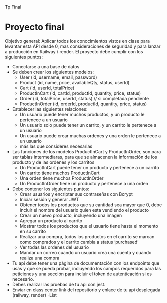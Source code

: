 Tp Final

# Proyecto final

Objetivo general: Aplicar todos los conocimientos vistos en clase para levantar esta API desde 0, mas consideraciones de seguridad y para lanzar a producción en Railway / render. El proyecto debe cumplir con los siguientes puntos:

- Conectarse a una base de datos
- Se deben crear los siguientes modelos:
  - User (id, username, email, password)
  - Product (id, name, price, availableQty, status, userId)
  - Cart (id, userId, totalPrice)
  - ProductInCart (id, cartId, productId, quantity, price, status)
  - Order (id, totalPrice, userId, status) // si completada pendiente
  - ProductInOrder (id, orderId, productId, quantity, price, status)
- Establecer las siguientes relaciones:
  - Un usuario puede tener muchos productos, y un producto le pertenece a un usuario
  - Un usuario solo puede tener un carrito, y un carrito le pertenece a un usuario
  - Un usuario puede crear muchas ordenes y una orden le pertenece a un usuario
  - más las que consideres necesarias
- Las funciones de los modelos ProductInCart y ProductInOrder, son para ser tablas intermediaras, para que se almacenen la información de los producto y de las ordenes y los carritos
  - Un ProductInCart puede tener un producto y pertenece a un carrito
  - Un carrito tiene muchos ProductInCart
  - Una orden tiene muchos ProductInOrder
  - Un ProductInOrder tiene un producto y pertenece a una orden
- Debe contener los siguientes puntos:
  - Crear usuarios y encriptar sus contraseñas con Bcrypt
  - Iniciar sesión y generar JWT
  - Obtener todos los productos que su cantidad sea mayor que 0, debe incluir el nombre del usuario quien esta vendiendo el producto
  - Crear un nuevo producto, incluyendo una imagen
  - Agregar un producto al carrito
  - Mostrar todos los productos que el usuario tiene hasta el momento en su carrito
  - Realizar una compra, todos los productos en el carrito se marcan como comprados y el carrito cambia a status ‘purchased’
  - Ver todas las ordenes del usuario
  - Mandar un correo cuando un usuario crea una cuenta y cuando realiza una compra
- Tu api debe tener una página de documentación con los endpoints que usas y que se pueda probar, incluyendo los campos requeridos para las peticiones y una sección para incluir el token de autenticación si es necesario.
- Debes realizar las pruebas de tu api con jest.
- Enviar en class center link del repositorio y enlace de tu api desplegada (railway, render)
  -List
